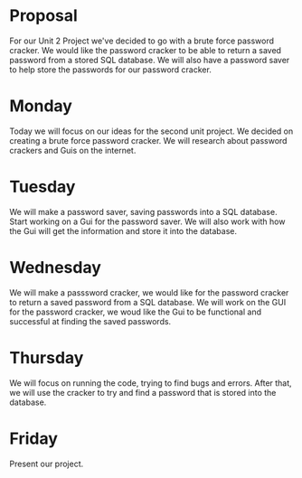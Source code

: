 # Proposal

For our Unit 2 Project we've decided to go with a brute force password cracker. We would like the password cracker to be able to return a saved password from a stored SQL database. We will also have a password saver to help store the passwords for our password cracker.

# Monday

Today we will focus on our ideas for the second unit project. We decided on creating a brute force password cracker. We will research about password crackers and Guis on the internet.

# Tuesday

We will make a password saver, saving passwords into a SQL database. Start working on a Gui for the password saver. We will also work with how the Gui will get the information and store it into the database.

# Wednesday

We will make a passsword cracker, we would like for the password cracker to return a saved password from a SQL database. We will work on the GUI for the password cracker, we woud like the Gui to be functional and successful at finding the saved passwords. 

# Thursday

We will focus on running the code, trying to find bugs and errors. After that, we will use the cracker to try and find a password that is stored into the database. 

# Friday

Present our project.
